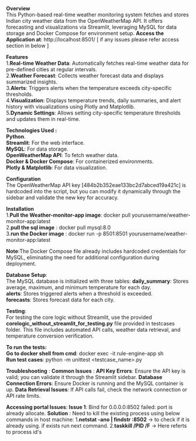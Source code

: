 
**Overview**  
This Python-based real-time weather monitoring system fetches and stores Indian city weather data from the OpenWeatherMap API. It offers forecasting and visualizations via Streamlit, leveraging MySQL for data storage and Docker Compose for environment setup.
**Access the Application at**: http://localhost:8501/ [ if any issues please refer access section in below ]

**Features**  
1.**Real-time Weather Data**: Automatically fetches real-time weather data for pre-defined cities at regular intervals.  
2.**Weather Forecast**: Collects weather forecast data and displays summarized insights.  
3.**Alerts**: Triggers alerts when the temperature exceeds city-specific thresholds.  
4.**Visualization**: Displays temperature trends, daily summaries, and alert history with visualizations using Plotly and Matplotlib.  
5.**Dynamic Settings**: Allows setting city-specific temperature thresholds and updates them in real-time.  

**Technologies Used :**  
**Python**.  
**Streamlit**: For the web interface.  
**MySQL**: For data storage.  
**OpenWeatherMap API**: To fetch weather data.  
**Docker & Docker Compose**: For containerized environments.  
**Plotly & Matplotlib**: For data visualization.  

**Configuration**  
The OpenWeatherMap API key [484b2b352eae133bc2d7abced19a421c] is hardcoded into the script, but you can modify it dynamically through the sidebar and validate the new key for accuracy.

**Installation**  
1.**Pull the Weather-monitor-app image**: docker pull yourusername/weather-monitor-app:latest  
2.**pull the sql image** : docker pull mysql:8.0  
3.**run the Docker image** : docker run -p 8501:8501 yourusername/weather-monitor-app:latest  

**Note**:The Docker Compose file already includes hardcoded credentials for MySQL, eliminating the need for additional configuration during deployment.

**Database Setup**:  
The MySQL database is initialized with three tables:
**daily_summary**: Stores average, maximum, and minimum temperature for each day.  
**alerts**: Stores triggered alerts when a threshold is exceeded.  
**forecasts**: Stores forecast data for each city.  

**Testing**:  
 For testing the core logic without Streamlit, use the provided **corelogic_without_streamlit_for_testing.py** file provided in testcases folder. This file includes automated API calls, weather data retrieval, and temperature conversion verification.    

 **To run the tests:**  
 **Go to docker shell from cmd**: docker exec -it rule-engine-app sh  
 **Run test cases**: python -m unittest <testcase_name>.py  

 **Troubleshooting** :
 **Common Issues** :
 **API Key Errors**: Ensure the API key is valid; you can validate it through the Streamlit sidebar.
 **Database Connection Errors**: Ensure Docker is running and the MySQL container is up.
 **Data Retrieval Issues**: If API calls fail, check the network connection or API rate limits.

 **Accessing portal Issues**:
 **Issue 1**:   Bind for 0.0.0.0:8502 failed: port is already allocate.
 **Solution** : Need to kill the existing process using below commands in host machine:
                1.**netstat -ano | findstr :8502** -> to check if it is already using. if exists run next command.
                2.**taskkill /PID <PID> /F**  -> Here <PID> referts to process id's

              
 
 

 


 







